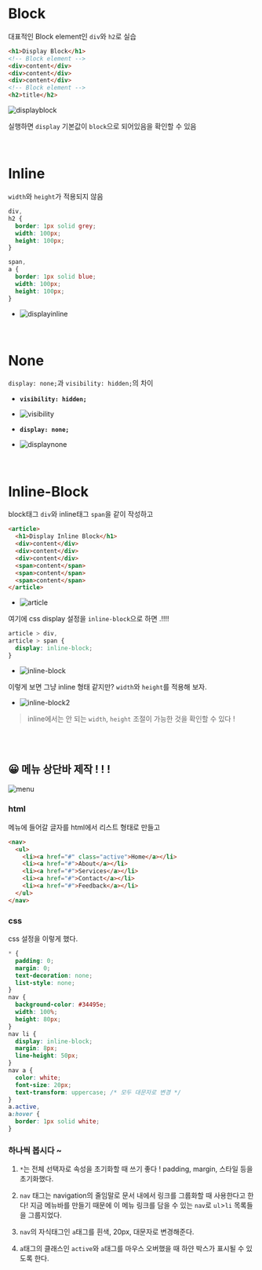 # Block

대표적인 Block element인 `div`와 `h2`로 실습

```html
<h1>Display Block</h1>
<!-- Block element -->
<div>content</div>
<div>content</div>
<div>content</div>
<!-- Block element -->
<h2>title</h2>
```

![displayblock](https://velog.velcdn.com/images/oigu529/post/8afedd3e-684f-45ab-b294-938af9bfe667/image.png)

실행하면 `display` 기본값이 `block`으로 되어있음을 확인할 수 있음

<br>

# Inline

`width`와 `height`가 적용되지 않음

```css
div,
h2 {
  border: 1px solid grey;
  width: 100px;
  height: 100px;
}

span,
a {
  border: 1px solid blue;
  width: 100px;
  height: 100px;
}
```

- ![displayinline](https://velog.velcdn.com/images/oigu529/post/99d2893a-acc5-47a8-852d-d37de56079b3/image.png)

<br>

# None

`display: none;`과 `visibility: hidden;`의 차이

- **`visibility: hidden;`**

- ![visibility](https://velog.velcdn.com/images/oigu529/post/aa01519c-27b5-410c-b8f3-135947c6434a/image.png)

- **`display: none;`**
- ![displaynone](https://velog.velcdn.com/images/oigu529/post/bbe9c1b6-a260-4795-b0bc-f286227097b1/image.png)

<br>

# Inline-Block

block태그 `div`와 inline태그 `span`을 같이 작성하고

```html
<article>
  <h1>Display Inline Block</h1>
  <div>content</div>
  <div>content</div>
  <div>content</div>
  <span>content</span>
  <span>content</span>
  <span>content</span>
</article>
```

- ![article](https://velog.velcdn.com/images/oigu529/post/12c4cdc9-36ab-4c69-acc1-00b3cc4a9132/image.png)

여기에 css display 설정을 `inline-block`으로 하면 .!!!!

```css
article > div,
article > span {
  display: inline-block;
}
```

- ![inline-block](https://velog.velcdn.com/images/oigu529/post/13ffde0e-2de9-4aea-a84f-31582b151f66/image.png)

이렇게 보면 그냥 inline 형태 같지만? `width`와 `height`를 적용해 보자.

- ![inline-block2](https://velog.velcdn.com/images/oigu529/post/51025f4b-bb6f-44b4-956f-e596f968e726/image.png)

> inline에서는 안 되는 `width`, `height` 조절이 가능한 것을 확인할 수 있다 !

<br>
<br>

## 😀 메뉴 상단바 제작 ! ! !

![menu](https://velog.velcdn.com/images/oigu529/post/412cce4c-56e0-4d1f-b819-4dceffd528ba/image.png)

### html

메뉴에 들어갈 글자를 html에서 리스트 형태로 만들고

```html
<nav>
  <ul>
    <li><a href="#" class="active">Home</a></li>
    <li><a href="#">About</a></li>
    <li><a href="#">Services</a></li>
    <li><a href="#">Contact</a></li>
    <li><a href="#">Feedback</a></li>
  </ul>
</nav>
```

### css

css 설정을 이렇게 했다.

```css
* {
  padding: 0;
  margin: 0;
  text-decoration: none;
  list-style: none;
}
nav {
  background-color: #34495e;
  width: 100%;
  height: 80px;
}
nav li {
  display: inline-block;
  margin: 8px;
  line-height: 50px;
}
nav a {
  color: white;
  font-size: 20px;
  text-transform: uppercase; /* 모두 대문자로 변경 */
}
a.active,
a:hover {
  border: 1px solid white;
}
```

### 하나씩 봅시다 ~

1. `*`는 전체 선택자로 속성을 초기화할 때 쓰기 좋다 !
   padding, margin, 스타일 등을 초기화했다.

2. `nav` 태그는 navigation의 줄임말로 문서 내에서 링크를 그룹화할 때 사용한다고 한다! 지금 메뉴바를 만들기 때문에 이 메뉴 링크를 담을 수 있는 `nav`로 `ul`>`li` 목록들을 그룹지었다.

3. `nav`의 자식태그인 `a`태그를 흰색, 20px, 대문자로 변경해준다.

4. `a`태그의 클래스인 `active`와 `a`태그를 마우스 오버했을 때 하얀 박스가 표시될 수 있도록 한다.
